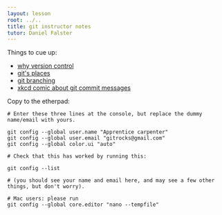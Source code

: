 ```yaml
---
layout: lesson
root: ../..
title: git instructor notes
tutor: Daniel Falster
---
```


Things to cue up:

* [why version control](http://www.phdcomics.com/comics/archive.php?comicid=1531)
* [git's places](git-info.png)
* [git branching](http://pcottle.github.io/learnGitBranching/?NODEMO)
* [xkcd comic about git commit messages](http://xkcd.com/1296/)

Copy to the etherpad:

~~~
# Enter these three lines at the console, but replace the dummy name/email with yours.

git config --global user.name "Apprentice carpenter"
git config --global user.email "gitrocks@gmail.com"
git config --global color.ui "auto"

# Check that this has worked by running this:

git config --list

# (you should see your name and email here, and may see a few other things, but don't worry).

# Mac users: please run
git config --global core.editor "nano --tempfile"
~~~

